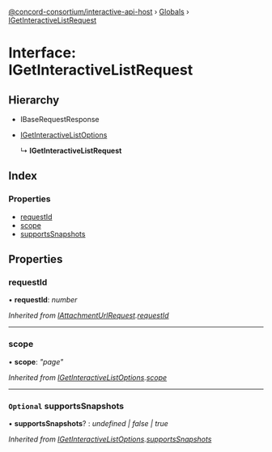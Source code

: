 [@concord-consortium/interactive-api-host](../README.md) › [Globals](../globals.md) › [IGetInteractiveListRequest](igetinteractivelistrequest.md)

# Interface: IGetInteractiveListRequest

## Hierarchy

* IBaseRequestResponse

* [IGetInteractiveListOptions](igetinteractivelistoptions.md)

  ↳ **IGetInteractiveListRequest**

## Index

### Properties

* [requestId](igetinteractivelistrequest.md#requestid)
* [scope](igetinteractivelistrequest.md#scope)
* [supportsSnapshots](igetinteractivelistrequest.md#optional-supportssnapshots)

## Properties

###  requestId

• **requestId**: *number*

*Inherited from [IAttachmentUrlRequest](iattachmenturlrequest.md).[requestId](iattachmenturlrequest.md#requestid)*

___

###  scope

• **scope**: *"page"*

*Inherited from [IGetInteractiveListOptions](igetinteractivelistoptions.md).[scope](igetinteractivelistoptions.md#scope)*

___

### `Optional` supportsSnapshots

• **supportsSnapshots**? : *undefined | false | true*

*Inherited from [IGetInteractiveListOptions](igetinteractivelistoptions.md).[supportsSnapshots](igetinteractivelistoptions.md#optional-supportssnapshots)*

